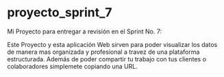 # proyecto_sprint_7
Mi Proyecto para entregar a revisión en el Sprint No. 7:

Este Proyecto y esta aplicación Web sirven para poder visualizar los datos de manera mas
organizada y profesional a travez de una plataforma estructurada.
Además de poder compartir tu trabajo con tus clientes o colaboradores simplemete copiando una URL.

